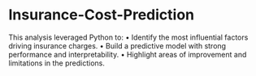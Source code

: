 # Insurance-Cost-Prediction
This analysis leveraged Python to:
•	Identify the most influential factors driving insurance charges.
•	Build a predictive model with strong performance and interpretability.
•	Highlight areas of improvement and limitations in the predictions.
